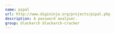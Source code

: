 ```yaml
---
name: pipal
url: http://www.digininja.org/projects/pipal.php
description: A password analyser.
group: blackarch blackarch-cracker
---
```

